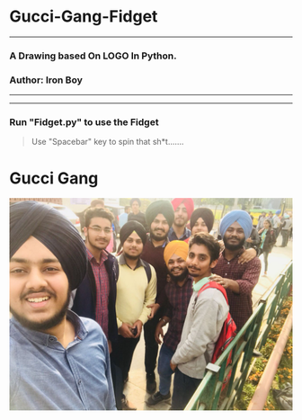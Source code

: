 # Gucci-Gang-Fidget
---
### A Drawing based On LOGO In Python. 


### **Author**: Iron Boy
---
***

### Run "Fidget.py" to use the Fidget
> Use "Spacebar" key to spin that sh*t.......

# Gucci Gang


![Omni Bois](https://github.com/Omni-Being/Gucci-Gang-Fidget/blob/main/Main/Gucci%20Gang.png?raw=true)


